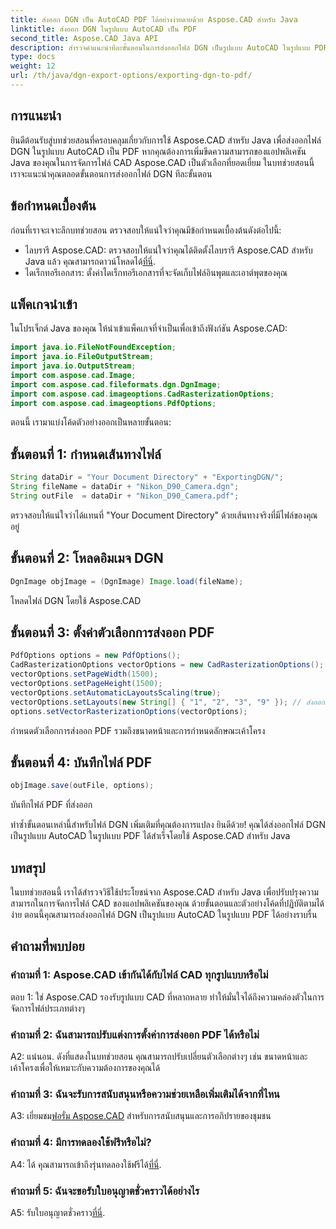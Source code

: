 ```yaml
---
title: ส่งออก DGN เป็น AutoCAD PDF ได้อย่างง่ายดายด้วย Aspose.CAD สำหรับ Java
linktitle: ส่งออก DGN ในรูปแบบ AutoCAD เป็น PDF
second_title: Aspose.CAD Java API
description: สำรวจคำแนะนำทีละขั้นตอนในการส่งออกไฟล์ DGN เป็นรูปแบบ AutoCAD ในรูปแบบ PDF โดยใช้ Aspose.CAD สำหรับ Java ยกระดับความสามารถในการจัดการ CAD ของแอปพลิเคชัน Java ของคุณได้อย่างง่ายดาย
type: docs
weight: 12
url: /th/java/dgn-export-options/exporting-dgn-to-pdf/
---
```

## การแนะนำ

ยินดีต้อนรับสู่บทช่วยสอนที่ครอบคลุมเกี่ยวกับการใช้ Aspose.CAD สำหรับ Java เพื่อส่งออกไฟล์ DGN ในรูปแบบ AutoCAD เป็น PDF หากคุณต้องการเพิ่มขีดความสามารถของแอปพลิเคชัน Java ของคุณในการจัดการไฟล์ CAD Aspose.CAD เป็นตัวเลือกที่ยอดเยี่ยม ในบทช่วยสอนนี้ เราจะแนะนำคุณตลอดขั้นตอนการส่งออกไฟล์ DGN ทีละขั้นตอน


## ข้อกำหนดเบื้องต้น
ก่อนที่เราจะเจาะลึกบทช่วยสอน ตรวจสอบให้แน่ใจว่าคุณมีข้อกำหนดเบื้องต้นดังต่อไปนี้:
-  ไลบรารี Aspose.CAD: ตรวจสอบให้แน่ใจว่าคุณได้ติดตั้งไลบรารี Aspose.CAD สำหรับ Java แล้ว คุณสามารถดาวน์โหลดได้[ที่นี่](https://releases.aspose.com/cad/java/).
- ไดเร็กทอรีเอกสาร: ตั้งค่าไดเร็กทอรีเอกสารที่จะจัดเก็บไฟล์อินพุตและเอาต์พุตของคุณ

## แพ็คเกจนำเข้า

ในโปรเจ็กต์ Java ของคุณ ให้นำเข้าแพ็คเกจที่จำเป็นเพื่อเข้าถึงฟังก์ชัน Aspose.CAD:

```java
import java.io.FileNotFoundException;
import java.io.FileOutputStream;
import java.io.OutputStream;
import com.aspose.cad.Image;
import com.aspose.cad.fileformats.dgn.DgnImage;
import com.aspose.cad.imageoptions.CadRasterizationOptions;
import com.aspose.cad.imageoptions.PdfOptions;
```

ตอนนี้ เรามาแบ่งโค้ดตัวอย่างออกเป็นหลายขั้นตอน:

## ขั้นตอนที่ 1: กำหนดเส้นทางไฟล์

```java
String dataDir = "Your Document Directory" + "ExportingDGN/";
String fileName = dataDir + "Nikon_D90_Camera.dgn";
String outFile  = dataDir + "Nikon_D90_Camera.pdf";
```

ตรวจสอบให้แน่ใจว่าได้แทนที่ "Your Document Directory" ด้วยเส้นทางจริงที่มีไฟล์ของคุณอยู่

## ขั้นตอนที่ 2: โหลดอิมเมจ DGN

```java
DgnImage objImage = (DgnImage) Image.load(fileName);
```

โหลดไฟล์ DGN โดยใช้ Aspose.CAD

## ขั้นตอนที่ 3: ตั้งค่าตัวเลือกการส่งออก PDF

```java
PdfOptions options = new PdfOptions();
CadRasterizationOptions vectorOptions = new CadRasterizationOptions();
vectorOptions.setPageWidth(1500);
vectorOptions.setPageHeight(1500);
vectorOptions.setAutomaticLayoutsScaling(true);
vectorOptions.setLayouts(new String[] { "1", "2", "3", "9" }); // ส่งออกมุมมองเฉพาะ
options.setVectorRasterizationOptions(vectorOptions);
```

กำหนดตัวเลือกการส่งออก PDF รวมถึงขนาดหน้าและการกำหนดลักษณะเค้าโครง

## ขั้นตอนที่ 4: บันทึกไฟล์ PDF

```java
objImage.save(outFile, options);
```

บันทึกไฟล์ PDF ที่ส่งออก

ทำซ้ำขั้นตอนเหล่านี้สำหรับไฟล์ DGN เพิ่มเติมที่คุณต้องการแปลง ยินดีด้วย! คุณได้ส่งออกไฟล์ DGN เป็นรูปแบบ AutoCAD ในรูปแบบ PDF ได้สำเร็จโดยใช้ Aspose.CAD สำหรับ Java

## บทสรุป

ในบทช่วยสอนนี้ เราได้สำรวจวิธีใช้ประโยชน์จาก Aspose.CAD สำหรับ Java เพื่อปรับปรุงความสามารถในการจัดการไฟล์ CAD ของแอปพลิเคชันของคุณ ด้วยขั้นตอนและตัวอย่างโค้ดที่ปฏิบัติตามได้ง่าย ตอนนี้คุณสามารถส่งออกไฟล์ DGN เป็นรูปแบบ AutoCAD ในรูปแบบ PDF ได้อย่างราบรื่น

## คำถามที่พบบ่อย

### คำถามที่ 1: Aspose.CAD เข้ากันได้กับไฟล์ CAD ทุกรูปแบบหรือไม่

ตอบ 1: ใช่ Aspose.CAD รองรับรูปแบบ CAD ที่หลากหลาย ทำให้มั่นใจได้ถึงความคล่องตัวในการจัดการไฟล์ประเภทต่างๆ

### คำถามที่ 2: ฉันสามารถปรับแต่งการตั้งค่าการส่งออก PDF ได้หรือไม่

A2: แน่นอน. ดังที่แสดงในบทช่วยสอน คุณสามารถปรับเปลี่ยนตัวเลือกต่างๆ เช่น ขนาดหน้าและเค้าโครงเพื่อให้เหมาะกับความต้องการของคุณได้

### คำถามที่ 3: ฉันจะรับการสนับสนุนหรือความช่วยเหลือเพิ่มเติมได้จากที่ไหน

 A3: เยี่ยมชม[ฟอรั่ม Aspose.CAD](https://forum.aspose.com/c/cad/19) สำหรับการสนับสนุนและการอภิปรายของชุมชน

### คำถามที่ 4: มีการทดลองใช้ฟรีหรือไม่?

 A4: ได้ คุณสามารถเข้าถึงรุ่นทดลองใช้ฟรีได้[ที่นี่](https://releases.aspose.com/).

### คำถามที่ 5: ฉันจะขอรับใบอนุญาตชั่วคราวได้อย่างไร

 A5: รับใบอนุญาตชั่วคราว[ที่นี่](https://purchase.aspose.com/temporary-license/).